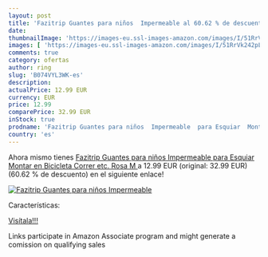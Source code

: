 ```yaml
---
layout: post
title: 'Fazitrip Guantes para niños  Impermeable al 60.62 % de descuento'
date: 
thumbnailImage: 'https://images-eu.ssl-images-amazon.com/images/I/51RrVk242pL._SL200_.jpg'
images: [ 'https://images-eu.ssl-images-amazon.com/images/I/51RrVk242pL._SL200_.jpg' ]
comments: true
category: ofertas
author: ring
slug: 'B074VYL3WK-es'
description:
actualPrice: 12.99 EUR
currency: EUR
price: 12.99
comparePrice: 32.99 EUR
inStock: true
prodname: 'Fazitrip Guantes para niños  Impermeable  para Esquiar  Montar en Bicicleta  Correr etc.  Rosa  M '
country: 'es'
---
```


Ahora mismo tienes [Fazitrip Guantes para niños  Impermeable  para Esquiar  Montar en Bicicleta  Correr etc.  Rosa  M ](https://www.amazon.es/dp/B074VYL3WK/?tag=tolees-21) a 12.99 EUR (original: 32.99 EUR) (60.62 %  de descuento) en el siguiente enlace!

[![Fazitrip Guantes para niños  Impermeable](https://images-eu.ssl-images-amazon.com/images/I/51RrVk242pL._SL200_.jpg)](https://www.amazon.es/dp/B074VYL3WK/?tag=tolees-21)

Características:


[Visítala!!!](https://www.amazon.es/dp/B074VYL3WK/?tag=tolees-21)

Links participate in Amazon Associate program and might generate a comission on qualifying sales

